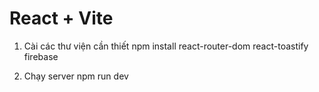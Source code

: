 # React + Vite

1. Cài các thư viện cần thiết
npm install react-router-dom react-toastify firebase

2. Chạy server
npm run dev
